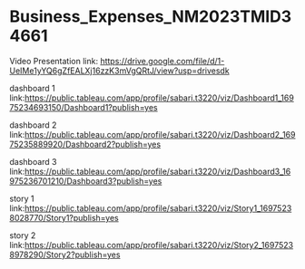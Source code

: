 # Business_Expenses_NM2023TMID34661

Video Presentation link: https://drive.google.com/file/d/1-UeIMe1yYQ6gZfEALXj16zzK3mVgQRtJ/view?usp=drivesdk

dashboard 1 link:https://public.tableau.com/app/profile/sabari.t3220/viz/Dashboard1_16975234693150/Dashboard1?publish=yes 

dashboard 2 link:https://public.tableau.com/app/profile/sabari.t3220/viz/Dashboard2_16975235889920/Dashboard2?publish=yes 

dashboard 3 link:https://public.tableau.com/app/profile/sabari.t3220/viz/Dashboard3_16975236701210/Dashboard3?publish=yes 

story 1 link:https://public.tableau.com/app/profile/sabari.t3220/viz/Story1_16975238028770/Story1?publish=yes 

story 2 link:https://public.tableau.com/app/profile/sabari.t3220/viz/Story2_16975238978290/Story2?publish=yes 
